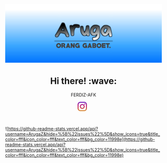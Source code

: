 [![Aruga](https://github.com/ArugaZ/ArugaZ/blob/main/images/github-banner.jpg?raw=true)](https://github.com/ArugaZ/ArugaZ)
<h1 align='center'> Hi there! :wave:</h1>
<p align='center'>FERDIZ-AFK</p>
<p align='center'>
<a href="https://instagram.com/ini.arga"><img height="30" src="https://github.com/ArugaZ/ArugaZ/blob/main/images/instagram.svg?raw=true"></a>&nbsp;&nbsp;
</p><br/>


![https://github-readme-stats.vercel.app/api?username=ArugaZ&hide=%5B%22issues%22%5D&show_icons=true&title_color=fff&icon_color=fff&text_color=fff&bg_color=11998e](https://github-readme-stats.vercel.app/api?username=ArugaZ&hide=%5B%22issues%22%5D&show_icons=true&title_color=fff&icon_color=fff&text_color=fff&bg_color=11998e)
